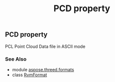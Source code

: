 ﻿---
title: PCD property
second_title: Aspose.3D for Python via .NET API References
description: 
type: docs
weight: 370
url: /python-net/aspose.threed.formats/rvmformat/pcd/
is_root: false
---

## PCD property


PCL Point Cloud Data file in ASCII mode

### See Also
* module [aspose.threed.formats](../../)
* class [RvmFormat](/3d/python-net/aspose.threed.formats/rvmformat)
